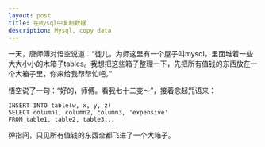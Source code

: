 ```yaml
---
layout: post
title: 在Mysql中复制数据
description: Mysql, copy data
---
```

一天，唐师傅对悟空说道：“徒儿，为师这里有一个屋子叫mysql，里面堆着一些大大小小的木箱子tables。我想把这些箱子整理一下，先把所有值钱的东西放在一个大箱子里，你来给我帮帮忙吧。”

悟空说了一句：“好的，师傅。看我七十二变～”，接着念起咒语来：

    INSERT INTO table(w, x, y, z)
    SELECT column1, column2, column3, 'expensive'
    FROM table1, table2, table3...

弹指间，只见所有值钱的东西全都飞进了一个大箱子。

